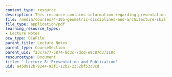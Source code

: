 ```yaml
---
content_type: resource
description: This resource contains information regarding presentation and publication.
file: /media/courses/4-105-geometric-disciplines-and-architecture-skills-reciprocal-methodologies-fall-2012/a45d912b924493f112b22352bf53c8cd_MIT4_105F12_lec8-pres.pdf
file_type: application/pdf
learning_resource_types:
- Lecture Notes
ocw_type: OCWFile
parent_title: Lecture Notes
parent_type: CourseSection
parent_uid: f23c7a77-5874-8d3c-7dcd-e8c87d37110c
resourcetype: Document
title: ' Lecture 8: Presentation and Publication'
uid: a45d912b-9244-93f1-12b2-2352bf53c8cd
---
```

